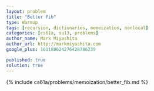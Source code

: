 ```yaml
---
layout: problem
title: "Better Fib"
type: Warmup
tags: [recursion, dictionaries, memoization, nonlocal]
categories: [cs61a, su13, problems]
author_name: Mark Miyashita
author_url: http://markmiyashita.com
google_plus: 101180624276428786239

published: true
solution: true
---
```


{% include cs61a/problems/memoization/better_fib.md %}